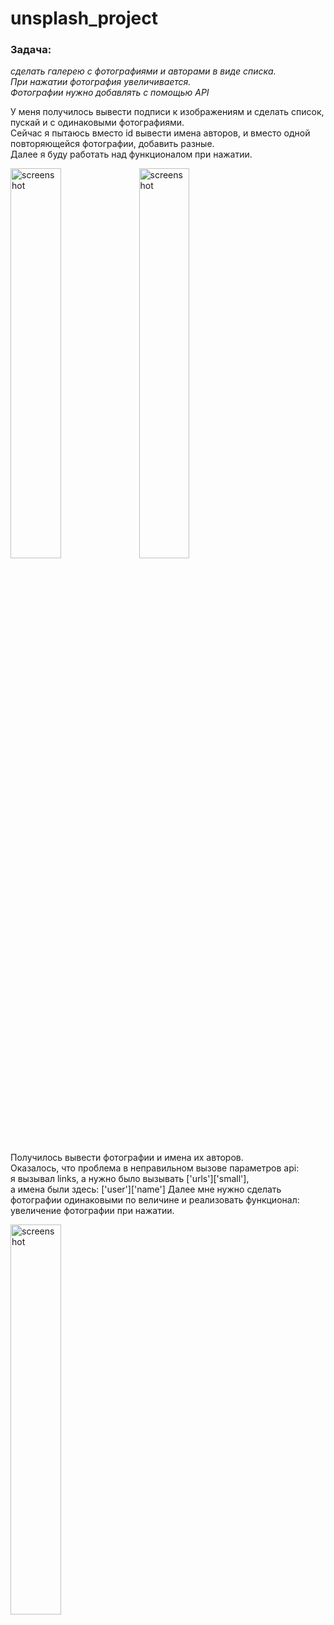 # unsplash_project


<h3>Задача:</h3>
<em>сделать галерею с фотографиями и авторами в виде списка.<br>
 При нажатии фотография увеличивается.<br>
 Фотографии нужно добавлять с помощью API</em> <br>
 
  У меня получилось вывести подписи к изображениям и сделать список, пускай и с одинаковыми фотографиями. <br>
  Сейчас я пытаюсь вместо id вывести имена авторов, и вместо одной повторяющейся фотографии, добавить разные. <br>
  Далее я буду работать над функционалом при нажатии. 
  
   <img src="https://user-images.githubusercontent.com/67687533/232718012-4aca25e3-5c3a-477e-ad63-35d694f4e0a4.png" alt="screenshot" width="40%" />
  

<img src="https://user-images.githubusercontent.com/67687533/232718090-6123a4c9-c499-41c9-898f-81b38ab0bbc6.png" alt="screenshot" width="40%" />

Получилось вывести фотографии и имена их авторов. <br>
Оказалось, что проблема в неправильном вызове параметров api: <br>
я вызывал links, а нужно было вызывать ['urls']['small'],<br>
а имена были здесь: ['user']['name']
Далее мне нужно сделать фотографии одинаковыми по величине и реализовать функционал: <br>
увеличение фотографии при нажатии. 

<img src="https://user-images.githubusercontent.com/67687533/233353504-3fa53480-d3c1-4bc4-a4ca-4a09bb299e3b.png" alt="screenshot" width="40%" />


